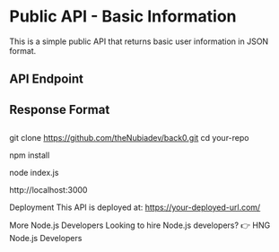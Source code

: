 # Public API - Basic Information

This is a simple public API that returns basic user information in JSON format.

## API Endpoint
<!-- ```json
{
  "email": "ajaiyeobajibola@gmail.com",
  "current_datetime": "2025-01-30T13:17:26.188Z",
  "github_url": "https://github.com/"
}-->
## Response Format


##

git clone https://github.com/theNubiadev/back0.git
cd your-repo

npm install

node index.js

http://localhost:3000

Deployment
This API is deployed at:
https://your-deployed-url.com/

More Node.js Developers
Looking to hire Node.js developers?
👉 HNG Node.js Developers